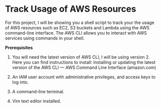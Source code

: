 # Track Usage of AWS Resources
For this project, I will be showing you a shell script to track your the usage of AWS resources such as EC2, S3 buckets and Lambda using the AWS command-line interface. The AWS CLI allows you to interact with AWS services using commands in your shell.

**Prerequisites**
1. You will need the latest version of AWS CLI, I will be using version 2. Here you can find instructions to install: Installing or updating the latest        version of the AWS CLI — AWS Command Line Interface (amazon.com)

2. An IAM user account with administrative privileges, and access keys to log into.

3. A command-line terminal.

4. Vim text editor installed.
